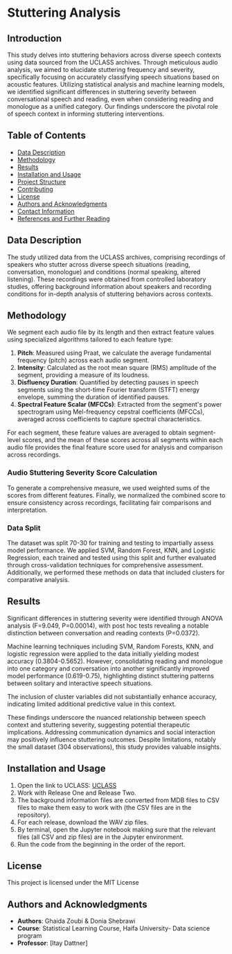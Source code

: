 # Stuttering Analysis

## Introduction
This study delves into stuttering behaviors across diverse speech contexts using data sourced from the UCLASS archives. Through meticulous audio analysis, we aimed to elucidate stuttering frequency and severity, specifically focusing on accurately classifying speech situations based on acoustic features. Utilizing statistical analysis and machine learning models, we identified significant differences in stuttering severity between conversational speech and reading, even when considering reading and monologue as a unified category. Our findings underscore the pivotal role of speech context in informing stuttering interventions.

## Table of Contents
- [Data Description](#data-description)
- [Methodology](#methodology)
- [Results](#results)
- [Installation and Usage](#installation-and-usage)
- [Project Structure](#project-structure)
- [Contributing](#contributing)
- [License](#license)
- [Authors and Acknowledgments](#authors-and-acknowledgments)
- [Contact Information](#contact-information)
- [References and Further Reading](#references-and-further-reading)

## Data Description
The study utilized data from the UCLASS archives, comprising recordings of speakers who stutter across diverse speech situations (reading, conversation, monologue) and conditions (normal speaking, altered listening). These recordings were obtained from controlled laboratory studies, offering background information about speakers and recording conditions for in-depth analysis of stuttering behaviors across contexts.

## Methodology
We segment each audio file by its length and then extract feature values using specialized algorithms tailored to each feature type:
1. **Pitch**: Measured using Praat, we calculate the average fundamental frequency (pitch) across each audio segment.
2. **Intensity**: Calculated as the root mean square (RMS) amplitude of the segment, providing a measure of its loudness.
3. **Disfluency Duration**: Quantified by detecting pauses in speech segments using the short-time Fourier transform (STFT) energy envelope, summing the duration of identified pauses.
4. **Spectral Feature Scalar (MFCCs)**: Extracted from the segment's power spectrogram using Mel-frequency cepstral coefficients (MFCCs), averaged across coefficients to capture spectral characteristics.

For each segment, these feature values are averaged to obtain segment-level scores, and the mean of these scores across all segments within each audio file provides the final feature score used for analysis and comparison across recordings.

### Audio Stuttering Severity Score Calculation
To generate a comprehensive measure, we used weighted sums of the scores from different features. Finally, we normalized the combined score to ensure consistency across recordings, facilitating fair comparisons and interpretation.

### Data Split
The dataset was split 70-30 for training and testing to impartially assess model performance. We applied SVM, Random Forest, KNN, and Logistic Regression, each trained and tested using this split and further evaluated through cross-validation techniques for comprehensive assessment. Additionally, we performed these methods on data that included clusters for comparative analysis.

## Results
Significant differences in stuttering severity were identified through ANOVA analysis (F=9.049, P=0.00014), with post hoc tests revealing a notable distinction between conversation and reading contexts (P=0.0372).

Machine learning techniques including SVM, Random Forests, KNN, and logistic regression were applied to the data initially yielding modest accuracy (0.3804-0.5652). However, consolidating reading and monologue into one category and conversation into another significantly improved model performance (0.619-0.75), highlighting distinct stuttering patterns between solitary and interactive speech situations.

The inclusion of cluster variables did not substantially enhance accuracy, indicating limited additional predictive value in this context.

These findings underscore the nuanced relationship between speech context and stuttering severity, suggesting potential therapeutic implications. Addressing communication dynamics and social interaction may positively influence stuttering outcomes. Despite limitations, notably the small dataset (304 observations), this study provides valuable insights.

## Installation and Usage
1. Open the link to UCLASS: [UCLASS](https://www.uclass.psychol.ucl.ac.uk/)
2. Work with Release One and Release Two.
3. The background information files are converted from MDB files to CSV files to make them easy to work with (the CSV files are in the repository).
4. For each release, download the WAV zip files.
5. By terminal, open the Jupyter notebook making sure that the relevant files (all CSV and zip files) are in the Jupyter environment.
6. Run the code from the beginning in the order of the report.

## License
This project is licensed under the MIT License

## Authors and Acknowledgments

- **Authors**: Ghaida Zoubi & Donia Shebrawi
- **Course**: Statistical Learning Course, Haifa University- Data science program
- **Professor**: [Itay Dattner]
